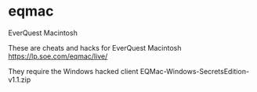 eqmac
=====

EverQuest Macintosh

These are cheats and hacks for EverQuest Macintosh
https://lp.soe.com/eqmac/live/

They require the Windows hacked client
EQMac-Windows-SecretsEdition-v1.1.zip
